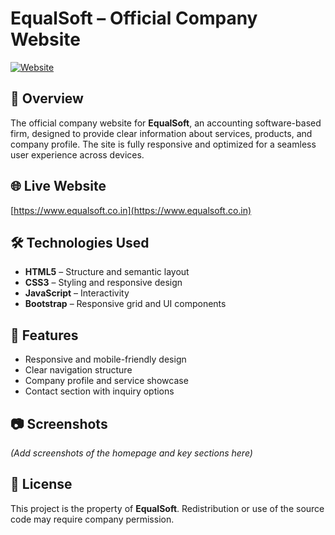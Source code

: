 # EqualSoft – Official Company Website

[![Website](https://img.shields.io/badge/Live_Site-EqualSoft.co.in-blue)](https://www.equalsoft.co.in)

## 📌 Overview
The official company website for **EqualSoft**, an accounting software-based firm, designed to provide clear information about services, products, and company profile. The site is fully responsive and optimized for a seamless user experience across devices.

## 🌐 Live Website
[https://www.equalsoft.co.in](https://www.equalsoft.co.in)

## 🛠 Technologies Used
- **HTML5** – Structure and semantic layout
- **CSS3** – Styling and responsive design
- **JavaScript** – Interactivity
- **Bootstrap** – Responsive grid and UI components

## 🎯 Features
- Responsive and mobile-friendly design
- Clear navigation structure
- Company profile and service showcase
- Contact section with inquiry options

## 📷 Screenshots
*(Add screenshots of the homepage and key sections here)*

## 📄 License
This project is the property of **EqualSoft**. Redistribution or use of the source code may require company permission.
